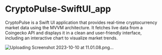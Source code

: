 # CryptoPulse-SwiftUI_app

CryptoPulse is a Swift UI application that provides real-time cryptocurrency market data using the MVVM architecture. 
It fetches live data from a Coingecko API and displays it in a clean and user-friendly interface, 
including an interactive chart to visualize market trends.


![Uploading Screenshot 2023-10-10 at 11.01.08.png…]()


